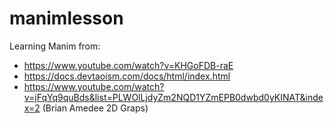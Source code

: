 # manimlesson
Learning Manim from:
- https://www.youtube.com/watch?v=KHGoFDB-raE
- https://docs.devtaoism.com/docs/html/index.html
- https://www.youtube.com/watch?v=jFqYq9quBds&list=PLWOlLjdyZm2NQD1YZmEPB0dwbd0yKINAT&index=2 (Brian Amedee 2D Graps)